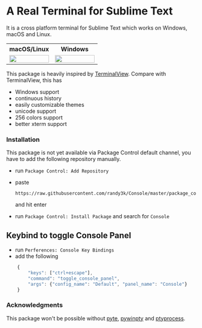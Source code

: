# A Real Terminal for Sublime Text

It is a cross platform terminal for Sublime Text which works on Windows, macOS and Linux.

<table>
    <tr>
        <th>macOS/Linux</th>
        <th>Windows</th>
    </tr>
    <tr>
        <td width="50%">
            <a href="https://user-images.githubusercontent.com/1690993/41478796-00ba3cb2-7097-11e8-9de9-bec85213a5c8.gif">
                <img src="https://user-images.githubusercontent.com/1690993/41478796-00ba3cb2-7097-11e8-9de9-bec85213a5c8.gif" width="100%">
            </a>
        </td>
        <td width="50%">
            <a href="https://user-images.githubusercontent.com/1690993/41478434-a46f19c4-7095-11e8-995d-f7b4ef8b9c0e.gif">
                <img src="https://user-images.githubusercontent.com/1690993/41478434-a46f19c4-7095-11e8-995d-f7b4ef8b9c0e.gif" width="100%">
            </a>
        </td>
    </tr>
</table>

This package is heavily inspired by [TerminalView](https://github.com/Wramberg/TerminalView). Compare with TerminalView, this has

- Windows support
- continuous history
- easily customizable themes
- unicode support
- 256 colors support
- better xterm support

### Installation

This package is not yet available via Package Control default channel, you have to add the following repository manually.

- run `Package Control: Add Repository`
- paste

    ```
    https://raw.githubusercontent.com/randy3k/Console/master/package_control.json
    ```
    and hit enter

- run `Package Control: Install Package` and search for `Console`


## Keybind to toggle Console Panel

- run `Perferences: Console Key Bindings`
- add the following

```js
    { 
        "keys": ["ctrl+escape"], 
        "command": "toggle_console_panel", 
        "args": {"config_name": "Default", "panel_name": "Console"}
    }
```

### Acknowledgments

This package won't be possible without [pyte](https://github.com/selectel/pyte), [pywinpty](https://github.com/spyder-ide/pywinpty) and [ptyprocess](https://github.com/pexpect/ptyprocess).
